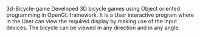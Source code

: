  3d-Bicycle-game
Developed 3D bicycle games using Object
oriented programming in OpenGL framework. It is a User interactive
program where in the User can view the required display by making use
of the input devices. The bicycle can be viewed in any direction and in
any angle.
